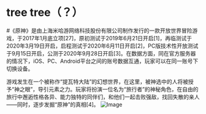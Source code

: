 # tree tree（？）
#《原神》是由上海米哈游网络科技股份有限公司制作发行的一款开放世界冒险游戏，于2017年1月底立项[27]，原初测试于2019年6月21日开启[1]，再临测试于2020年3月19日开启，启程测试于2020年6月11日开启[2]，PC版技术性开放测试于9月15日开启，公测于2020年9月28日开启[3]。在数据方面，同在官方服务器的情况下，iOS、PC、Android平台之间的账号数据互通，玩家可以在同一账号下切换设备。

游戏发生在一个被称作“提瓦特大陆”的幻想世界，在这里，被神选中的人将被授予“神之眼”，导引元素之力。玩家将扮演一位名为“旅行者”的神秘角色，在自由的旅行中邂逅性格各异、能力独特的同伴们，和他们一起击败强敌，找回失散的亲人——同时，逐步发掘“原神”的真相[4]。
![Image](https://raw.githubusercontent.com/Jacorb90/Prestige-Tree/master/options_wheel.png)